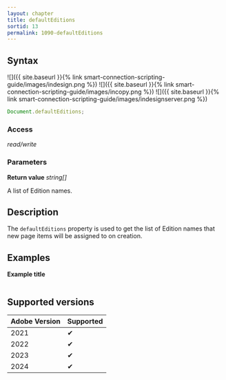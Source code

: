 ```yaml
---
layout: chapter
title: defaultEditions
sortid: 13
permalink: 1090-defaultEditions
---
```


## Syntax

![]({{ site.baseurl }}{% link smart-connection-scripting-guide/images/indesign.png %}) ![]({{ site.baseurl }}{% link smart-connection-scripting-guide/images/incopy.png %}) ![]({{ site.baseurl }}{% link smart-connection-scripting-guide/images/indesignserver.png %})

```javascript
Document.defaultEditions;
```

### Access

_read/write_

### Parameters

**Return value** _string[]_

A list of Edition names.

## Description

The `defaultEditions` property is used to get the list of Edition names that new page items will be assigned to on creation.

## Examples

**Example title**

```javascript

```

## Supported versions

| Adobe Version | Supported |
| ------------- | --------- |
| 2021          | ✔         |
| 2022          | ✔         |
| 2023          | ✔         |
| 2024          | ✔         |
